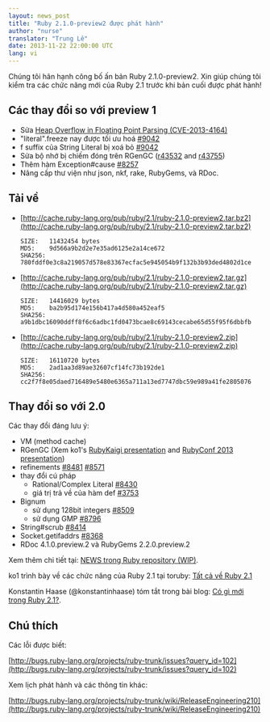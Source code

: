```yaml
---
layout: news_post
title: "Ruby 2.1.0-preview2 được phát hành"
author: "nurse"
translator: "Trung Lê"
date: 2013-11-22 22:00:00 UTC
lang: vi
---
```


Chúng tôi hân hạnh công bố ấn bản Ruby 2.1.0-preview2.
Xin giúp chúng tôi kiểm tra các chức năng mới của Ruby
2.1 trước khi bản cuối được phát hành!

## Các thay đổi so với preview 1

* Sửa [Heap Overflow in Floating Point Parsing (CVE-2013-4164)](https://www.ruby-lang.org/vi/news/2013/11/22/heap-overflow-in-floating-point-parsing-cve-2013-4164/)
* "literal".freeze nay được tối ưu hoá [#9042](https://bugs.ruby-lang.org/issues/9042)
* f suffix của String Literal bị xoá bỏ [#9042](https://bugs.ruby-lang.org/issues/9042)
* Sửa bộ nhớ bị chiếm đóng trên RGenGC ([r43532](http://svn.ruby-lang.org/cgi-bin/viewvc.cgi?view=rev&revision=43532) and [r43755](http://svn.ruby-lang.org/cgi-bin/viewvc.cgi?view=rev&revision=43755))
* Thêm hàm Exception#cause [#8257](https://bugs.ruby-lang.org/issues/8257)
* Nâng cấp thư viện như json, nkf, rake, RubyGems, và RDoc.

## Tải về

* [http://cache.ruby-lang.org/pub/ruby/2.1/ruby-2.1.0-preview2.tar.bz2](http://cache.ruby-lang.org/pub/ruby/2.1/ruby-2.1.0-preview2.tar.bz2)

      SIZE:   11432454 bytes
      MD5:    9d566a9b2d2e7e35ad6125e2a14ce672
      SHA256: 780fddf0e3c8a219057d578e83367ecfac5e945054b9f132b3b93ded4802d1ce

* [http://cache.ruby-lang.org/pub/ruby/2.1/ruby-2.1.0-preview2.tar.gz](http://cache.ruby-lang.org/pub/ruby/2.1/ruby-2.1.0-preview2.tar.gz)

      SIZE:   14416029 bytes
      MD5:    ba2b95d174e156b417a4d580a452eaf5
      SHA256: a9b1dbc16090ddff8f6c6adbc1fd0473bcae8c69143cecabe65d55f95f6dbbfb

* [http://cache.ruby-lang.org/pub/ruby/2.1/ruby-2.1.0-preview2.zip](http://cache.ruby-lang.org/pub/ruby/2.1/ruby-2.1.0-preview2.zip)

      SIZE:   16110720 bytes
      MD5:    2ad1aa3d89ae32607cf14fc73b192de1
      SHA256: cc2f7f8e05daed716489e5480e6365a711a13ed7747dbc59e989a41fe2805076

## Thay đổi so với 2.0

Các thay đổi đáng lưu ý:

* VM (method cache)
* RGenGC (Xem ko1's [RubyKaigi presentation](http://rubykaigi.org/2013/talk/S73) and [RubyConf 2013 presentation](http://www.atdot.net/~ko1/activities/rubyconf2013-ko1_pub.pdf))
* refinements [#8481](https://bugs.ruby-lang.org/issues/8481) [#8571](https://bugs.ruby-lang.org/issues/8571)
* thay đổi cú pháp
  * Rational/Complex Literal [#8430](https://bugs.ruby-lang.org/issues/8430)
  * giá trị trả về của hàm def [#3753](https://bugs.ruby-lang.org/issues/3753)
* Bignum
  * sử dụng 128bit integers [#8509](https://bugs.ruby-lang.org/issues/8509)
  * sử dụng GMP [#8796](https://bugs.ruby-lang.org/issues/8796)
* String#scrub [#8414](https://bugs.ruby-lang.org/issues/8414)
* Socket.getifaddrs [#8368](https://bugs.ruby-lang.org/issues/8368)
* RDoc 4.1.0.preview.2 và RubyGems 2.2.0.preview.2

Xem thêm chi tiết tại: [NEWS trong Ruby repository (WIP)](https://github.com/ruby/ruby/blob/v2_1_0_preview2/NEWS).

ko1 trình bày về các chức năng của Ruby 2.1 tại toruby: [Tất cả về Ruby 2.1](http://www.atdot.net/~ko1/activities/toruby05-ko1.pdf)

Konstantin Haase (@konstantinhaase) tóm tắt trong bài blog: [Có gì mới trong Ruby 2.1?](http://rkh.im/ruby-2.1).

## Chú thích

Các lỗi được biết:

[http://bugs.ruby-lang.org/projects/ruby-trunk/issues?query_id=102](http://bugs.ruby-lang.org/projects/ruby-trunk/issues?query_id=102)

Xem lịch phát hành và các thông tin khác:

[http://bugs.ruby-lang.org/projects/ruby-trunk/wiki/ReleaseEngineering210](http://bugs.ruby-lang.org/projects/ruby-trunk/wiki/ReleaseEngineering210)
